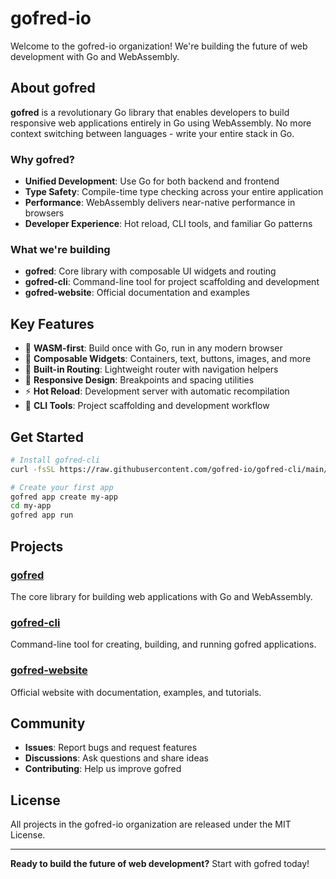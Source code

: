 # gofred-io

Welcome to the gofred-io organization! We're building the future of web development with Go and WebAssembly.

## About gofred

**gofred** is a revolutionary Go library that enables developers to build responsive web applications entirely in Go using WebAssembly. No more context switching between languages - write your entire stack in Go.

### Why gofred?

- **Unified Development**: Use Go for both backend and frontend
- **Type Safety**: Compile-time type checking across your entire application
- **Performance**: WebAssembly delivers near-native performance in browsers
- **Developer Experience**: Hot reload, CLI tools, and familiar Go patterns

### What we're building

- **gofred**: Core library with composable UI widgets and routing
- **gofred-cli**: Command-line tool for project scaffolding and development
- **gofred-website**: Official documentation and examples

## Key Features

- 🚀 **WASM-first**: Build once with Go, run in any modern browser
- 🧩 **Composable Widgets**: Containers, text, buttons, images, and more
- 🧭 **Built-in Routing**: Lightweight router with navigation helpers
- 📱 **Responsive Design**: Breakpoints and spacing utilities
- ⚡ **Hot Reload**: Development server with automatic recompilation
- 🔧 **CLI Tools**: Project scaffolding and development workflow

## Get Started

```bash
# Install gofred-cli
curl -fsSL https://raw.githubusercontent.com/gofred-io/gofred-cli/main/install.sh | bash

# Create your first app
gofred app create my-app
cd my-app
gofred app run
```

## Projects

### [gofred](https://github.com/gofred-io/gofred)
The core library for building web applications with Go and WebAssembly.

### [gofred-cli](https://github.com/gofred-io/gofred-cli)
Command-line tool for creating, building, and running gofred applications.

### [gofred-website](https://github.com/gofred-io/gofred-website)
Official website with documentation, examples, and tutorials.

## Community

- **Issues**: Report bugs and request features
- **Discussions**: Ask questions and share ideas
- **Contributing**: Help us improve gofred

## License

All projects in the gofred-io organization are released under the MIT License.

---

**Ready to build the future of web development?** Start with gofred today!
